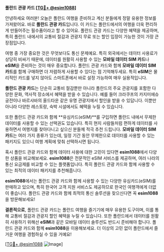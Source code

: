 **폴란드 관광 카드 [[TG💪+ @esim1088](https://t.me/s/esim1088)]**

안녕하세요 여러분! 오늘은 폴란드 여행을 준비하고 계신 분들에게 정말 유용한 정보를 가져왔어요. 바로 **폴란드 관광 카드**입니다. 이 카드는 폴란드에서의 여행을 더욱 편리하게 만들어주는 필수품이라고 할 수 있어요. 폴란드 관광 카드는 다양한 혜택을 제공하며, 특히 폴란드 내에서의 교통비 절감과 관광지 무료 또는 할인 입장이 가능한 것이 가장 큰 장점입니다.

여행 중 가장 중요한 것은 무엇보다도 통신 문제예요. 특히 외국에서는 데이터 사용료가 상당히 비싸기 때문에, 데이터를 원활히 사용할 수 있는 **모바일 데이터 SIM 카드**나 **eSIM**을 준비하는 것이 매우 중요합니다. 폴란드 관광 카드와 함께 **모바일 데이터 SIM 카드**를 함께 구매하면 더 저렴하게 사용할 수 있다는 점 기억해두세요. 특히 **eSIM**은 물리적인 카드를 넣지 않아도 스마트폰에서 바로 설정 가능하여 매우 실용적입니다.

**폴란드 관광 카드**는 단순히 교통비 절감뿐만 아니라 폴란드의 주요 관광지를 포함한 다양한 문화, 역사적 장소에서 혜택을 받을 수 있습니다. 예를 들어 크라쿠프의 카지미에슈 궁전이나 바르샤바의 올드타운 같은 유명 관광지에서 할인을 받을 수 있답니다. 이뿐만 아니라 다양한 레스토랑, 숙박 시설에서도 혜택을 누릴 수 있습니다.

또한 폴란드 관광 카드와 함께 **유심카드(eSIM)**를 구입하면 폴란드 내에서 무제한 데이터를 사용할 수 있는 선택권도 있습니다. 특히 현지 사람들처럼 편하게 데이터를 사용하면서 여행지를 찾아다니고 싶으신 분들께 적극 추천 드립니다. **모바일 데이터 SIM 카드**는 여러 가지 종류가 있는데, 일정 기간 동안 무제한으로 데이터를 사용할 수 있는 패키지도 있으니 여행 계획에 맞춰 선택하시면 됩니다.

혹시 폴란드 관광 카드와 함께 데이터 사용에 대한 고민이 있다면 **esim1088**에서 다양한 상품을 비교해보세요. **esim1088**은 전문적인 eSIM 서비스를 제공하며, 여러 나라의 통신 요금제를 비교할 수 있는 플랫폼입니다. 특히 폴란드 관광 카드와 함께 사용할 수 있는 최적의 데이터 패키지를 추천해줍니다.

**esim1088**에서는 폴란드 관광 카드와 함께 사용할 수 있는 다양한 유심카드(eSIM)를 판매하고 있으며, 특히 한국어 고객 지원 서비스도 제공하므로 한국인 여행객에게 더없이 좋습니다. 폴란드 관광 카드와 함께 최적의 통신 솔루션을 찾으신다면 꼭 **esim1088**을 방문해보세요!

**결론적으로**, 폴란드 관광 카드는 폴란드 여행을 즐기기에 매우 유용한 도구이며, 이를 통해 교통비 절감과 관광지 할인 혜택을 누릴 수 있습니다. 또한 폴란드에서 데이터를 원활히 사용하기 위해선 **eSIM**과 같은 모바일 데이터 솔루션도 반드시 준비해야 합니다. 폴란드 관광 카드와 함께 **esim1088**을 이용해보세요. 더 이상의 고민 없이 폴란드에서 즐거운 여행을 경험하실 수 있을 거예요!

[[TG💪+ @esim1088](https://t.me/s/esim1088) ![Image](https://i.postimg.cc/Y0z9fWf4/image.png)]